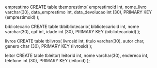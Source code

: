 emprestimo CREATE table tbemprestimo( emprestimoid int, nome_livro varchar(30), data_emprestimo int, data_devolucao int (30), PRIMARY KEY (emprestimoid) );

bibliotecario CREATE table tbbibliotecario( bibliotecarioid int, nome varchar(30), cpf int, idade int (30), PRIMARY KEY (bibliotecarioid) );

livros CREATE table tblivros( livrosid int, titulo varchar(30), autor char, genero char (30), PRIMARY KEY (livrosid) );

leitor CREATE table tbleitor( leitorid int, nome varchar(30), endereco int, telefone int (30), PRIMARY KEY (leitorid) );
